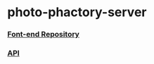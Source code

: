 # photo-phactory-server
### [Font-end Repository](https://github.com/Porgramming-Hero-web-course/full-stack-client-ShahinurAlamBhuiyan)
### [API](https://blueberry-surprise-50914.herokuapp.com/photos)
